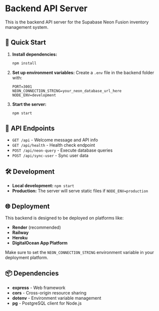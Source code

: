 # Backend API Server

This is the backend API server for the Supabase Neon Fusion inventory management system.

## 🚀 Quick Start

1. **Install dependencies:**

   ```bash
   npm install
   ```

2. **Set up environment variables:**
   Create a `.env` file in the backend folder with:

   ```
   PORT=3001
   NEON_CONNECTION_STRING=your_neon_database_url_here
   NODE_ENV=development
   ```

3. **Start the server:**
   ```bash
   npm start
   ```

## 📡 API Endpoints

- `GET /api` - Welcome message and API info
- `GET /api/health` - Health check endpoint
- `POST /api/neon-query` - Execute database queries
- `POST /api/sync-user` - Sync user data

## 🛠️ Development

- **Local development:** `npm start`
- **Production:** The server will serve static files if `NODE_ENV=production`

## 🌐 Deployment

This backend is designed to be deployed on platforms like:

- **Render** (recommended)
- **Railway**
- **Heroku**
- **DigitalOcean App Platform**

Make sure to set the `NEON_CONNECTION_STRING` environment variable in your deployment platform.

## 📦 Dependencies

- **express** - Web framework
- **cors** - Cross-origin resource sharing
- **dotenv** - Environment variable management
- **pg** - PostgreSQL client for Node.js
